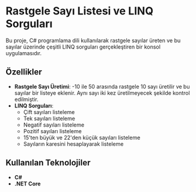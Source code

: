 # Rastgele Sayı Listesi ve LINQ Sorguları

Bu proje, C# programlama dili kullanılarak rastgele sayılar üreten ve bu sayılar üzerinde çeşitli LINQ sorguları gerçekleştiren bir konsol uygulamasıdır.

## Özellikler

- **Rastgele Sayı Üretimi**: -10 ile 50 arasında rastgele 10 sayı üretilir ve bu sayılar bir listeye eklenir. Aynı sayı iki kez üretilmeyecek şekilde kontrol edilmiştir.
- **LINQ Sorguları**:
  - Çift sayıları listeleme
  - Tek sayıları listeleme
  - Negatif sayıları listeleme
  - Pozitif sayıları listeleme
  - 15'ten büyük ve 22'den küçük sayıları listeleme
  - Sayıların karesini hesaplayarak listeleme

## Kullanılan Teknolojiler

- **C#**
- **.NET Core**
